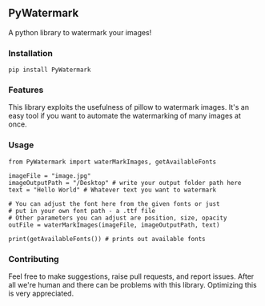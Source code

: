 ## PyWatermark

A python library to watermark your images!

### Installation

`pip install PyWatermark`

### Features

This library exploits the usefulness of pillow to watermark images. It's an easy tool if you want to automate the watermarking of many images at once.

### Usage

```python3
from PyWatermark import waterMarkImages, getAvailableFonts

imageFile = "image.jpg"
imageOutputPath = "/Desktop" # write your output folder path here 
text = "Hello World" # Whatever text you want to watermark

# You can adjust the font here from the given fonts or just
# put in your own font path - a .ttf file
# Other parameters you can adjust are position, size, opacity
outFile = waterMarkImages(imageFile, imageOutputPath, text)

print(getAvailableFonts()) # prints out available fonts

```
### Contributing

Feel free to make suggestions, raise pull requests, and report issues. After all we're human and there can be problems with this library. Optimizing this is very appreciated.

